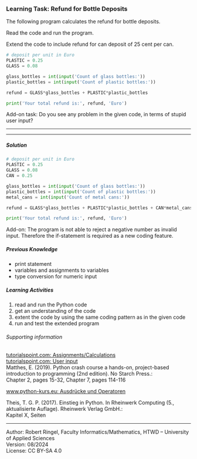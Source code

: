 ### Learning Task: Refund for Bottle Deposits

The following program calculates the refund for bottle deposits.  

Read the code and run the program.

Extend the code to include refund for can deposit of 25 cent per can.


``` python
# deposit per unit in Euro
PLASTIC = 0.25
GLASS = 0.08

glass_bottles = int(input('Count of glass bottles:'))
plastic_bottles = int(input('Count of plastic bottles:'))

refund = GLASS*glass_bottles + PLASTIC*plastic_bottles

print('Your total refund is:', refund, 'Euro')
```

Add-on task: Do you see any problem in the given code, in terms of stupid user input?

---------------------------------------
---------------------------------------

##### Solution

``` python
# deposit per unit in Euro
PLASTIC = 0.25
GLASS = 0.08
CAN = 0.25

glass_bottles = int(input('Count of glass bottles:'))
plastic_bottles = int(input('Count of plastic bottles:'))
metal_cans = int(input('Count of metal cans:'))

refund = GLASS*glass_bottles + PLASTIC*plastic_bottles + CAN*metal_cans

print('Your total refund is:', refund, 'Euro')
```

Add-on: The program is not able to reject a negative number as invalid input. Therefore the if-statement is required as a new coding feature.

##### Previous Knowledge

- print statement
- variables and assignments to variables
- type conversion for numeric input 
  
##### Learning Activities

1) read and run the Python code
2) get an understanding of the code
3) extent the code by using the same coding pattern as in the given code
4) run and test the extended program


###### Supporting information

[tutorialspoint.com: Assignments/Calculations](https://www.tutorialspoint.com/python/python_assignment_operators.htm)  
[tutorialspoint.com: User input](https://www.tutorialspoint.com/python/python_user_input.htm)  
Matthes, E. (2019). Python crash course a hands-on, project-based introduction to programming (2nd edition). No Starch Press.:  
Chapter 2, pages 15-32, Chapter 7, pages 114-116  

[www.python-kurs.eu: Ausdrücke und Operatoren](https://www.python-kurs.eu/python3_operatoren.php)

Theis, T. G. P. (2017). Einstieg in Python. In Rheinwerk Computing (5., aktualisierte Auflage). Rheinwerk Verlag GmbH.:   
Kapitel X, Seiten 

----
[//]: # "Learning objective: Understanding of variables, calculation and result printing"
[//]: # "Topic: variables, calculations, printing"
[//]: # "Complexity: 1 - low"
[//]: # "Task type: complition task"

Author: Robert Ringel, Faculty Informatics/Mathematics, HTWD – University of Applied Sciences  
Version: 08/2024            
License: CC BY-SA 4.0
